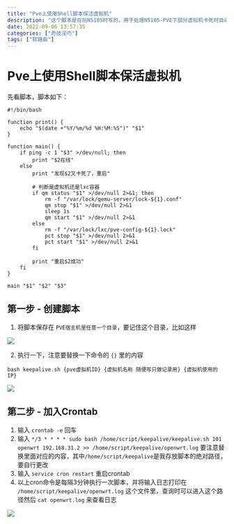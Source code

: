 ```yaml
---
title: "Pve上使用Shell脚本保活虚拟机"
description: "这个脚本是在玩N5105时写的，用于处理N5105-PVE下部分虚拟机卡死时自动重启虚拟机做到恢复正常"
date: 2022-09-06 13:57:35
categories: ["奇技淫巧"]
tags: ["软路由"]
---
```


# Pve上使用Shell脚本保活虚拟机

先看脚本，脚本如下：

```shell
#!/bin/bash

function print() {
    echo "$(date +"%Y/%m/%d %H:%M:%S")" "$1"
}

function main() {
    if ping -c 1 "$3" >/dev/null; then
        print "$2在线"
    else
        print "发现$2又卡死了，重启"

        # 判断是虚拟机还是lxc容器
        if qm status "$1" >/dev/null 2>&1; then
            rm -f "/var/lock/qemu-server/lock-${1}.conf"
            qm stop "$1" >/dev/null 2>&1
            sleep 1s
            qm start "$1" >/dev/null 2>&1
        else
            rm -f "/var/lock/lxc/pve-config-${1}.lock"
            pct stop "$1" >/dev/null 2>&1
            pct start "$1" >/dev/null 2>&1
        fi

        print "重启$2成功"
    fi
}

main "$1" "$2" "$3"
```

## 第一步 - 创建脚本

1. 将脚本保存在 `PVE宿主机里任意一个目录`，要记住这个目录，比如这样

![](https://pic.yqqy.top/blog/202209061504319.png)

2. 执行一下，注意要替换一下命令的 `{}` 里的内容

```shell
bash keepalive.sh {pve虚拟机ID} {虚拟机名称 随便写只做记录用} {虚拟机使用的IP}
```

![](https://pic.yqqy.top/blog/202209061508462.png)

## 第二步 - 加入Crontab

1. 输入 `crontab -e` 回车
2. 输入 `*/3 * * * * sudo bash /home/script/keepalive/keepalive.sh 101 openwrt 192.168.31.2 >> /home/script/keepalive/openwrt.log` 要注意替换里面对应的内容，其中`/home/script/keepalive`是我存放脚本的绝对路径，要自行更改
3. 输入 `service cron restart` 重启crontab
4. 以上cron命令是每隔3分钟执行一次脚本，并将输入日志打印在 `/home/script/keepalive/openwrt.log` 这个文件里，查询时可以进入这个路径然后 `cat openwrt.log` 来查看日志

![](https://pic.yqqy.top/blog/202209061512481.png)